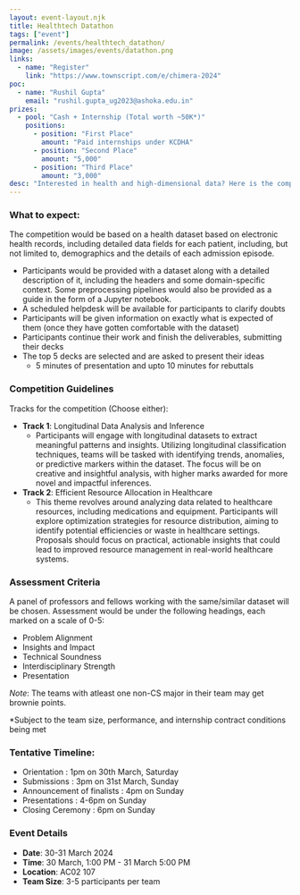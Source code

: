 ```yaml
---
layout: event-layout.njk
title: Healthtech Datathon
tags: ["event"]
permalink: /events/healthtech_datathon/
image: /assets/images/events/datathon.png
links:
  - name: "Register"
    link: "https://www.townscript.com/e/chimera-2024"
poc:
  - name: "Rushil Gupta"
    email: "rushil.gupta_ug2023@ashoka.edu.in"
prizes: 
  - pool: "Cash + Internship (Total worth ~50K*)"
    positions:
      - position: "First Place"
        amount: "Paid internships under KCDHA"
      - position: "Second Place"
        amount: "5,000"
      - position: "Third Place"
        amount: "3,000"
desc: "Interested in health and high-dimensional data? Here is the competition for you! The objective of this competition is to allow for an interdisciplinary collaboration that allows for efficient inferences drawn from complex health data. The competition encourages developing teams with multiple domains to come together and work to their strengths. Teams may choose one of the two offered tracks in the marathon and take 30 hours to present their critical findings in presentation format to the judges."
---
```

### What to expect:
The competition would be based on a health dataset based on electronic health records, including detailed data fields for each patient, including, but not limited to, demographics and the details of each admission episode. 
- Participants would be provided with a dataset along with a detailed description of it, including the headers and some domain-specific context. Some preprocessing pipelines would also be provided as a guide in the form of a Jupyter notebook.
- A scheduled helpdesk will be available for participants to clarify doubts 
- Participants will be given information on exactly what is expected of them (once they have gotten comfortable with the dataset) 
- Participants continue their work and finish the deliverables, submitting their decks
- The top 5 decks are selected and are asked to present their ideas
  - 5 minutes of presentation and upto 10 minutes for rebuttals

### Competition Guidelines
Tracks for the competition (Choose either): 
- **Track 1**: Longitudinal Data Analysis and Inference
  - Participants will engage with longitudinal datasets to extract meaningful patterns and insights. Utilizing longitudinal classification techniques, teams will be tasked with identifying trends, anomalies, or predictive markers within the dataset. The focus will be on creative and insightful analysis, with higher marks awarded for more novel and impactful inferences.
- **Track 2**: Efficient Resource Allocation in Healthcare  
  - This theme revolves around analyzing data related to healthcare resources, including medications and equipment. Participants will explore optimization strategies for resource distribution, aiming to identify potential efficiencies or waste in healthcare settings. Proposals should focus on practical, actionable insights that could lead to improved resource management in real-world healthcare systems.

### Assessment Criteria
A panel of professors and fellows working with the same/similar dataset will be chosen. Assessment would be under the following headings, each marked on a scale of 0-5: 
- Problem Alignment 
- Insights and Impact
- Technical Soundness
- Interdisciplinary Strength 
- Presentation 

_Note_: The teams with atleast one non-CS major in their team may get brownie points.

*Subject to the team size, performance, and internship contract conditions being met

### Tentative Timeline:

- Orientation : 1pm on 30th March, Saturday 
- Submissions : 3pm on 31st March, Sunday
- Announcement of finalists : 4pm on Sunday
- Presentations : 4-6pm on Sunday
- Closing Ceremony : 6pm on Sunday



### Event Details
- **Date**: 30-31 March 2024
- **Time**: 30 March, 1:00 PM - 31 March 5:00 PM
- **Location**: AC02 107
- **Team Size**: 3-5 participants per team